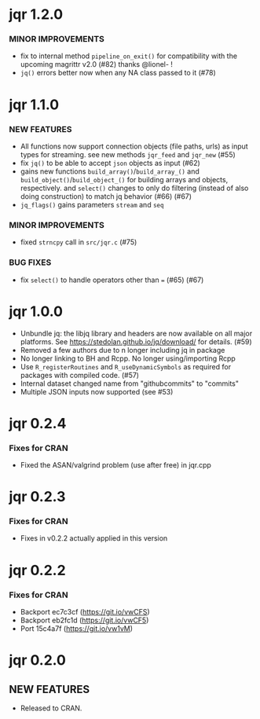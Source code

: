 jqr 1.2.0
=========

### MINOR IMPROVEMENTS

* fix to internal method `pipeline_on_exit()` for compatibility with the upcoming magrittr v2.0 (#82) thanks @lionel- !
* `jq()` errors better now when any NA class passed to it (#78)

jqr 1.1.0
=========

### NEW FEATURES

* All functions now support connection objects (file paths, urls) as input types for streaming. see new methods `jqr_feed` and `jqr_new` (#55)
* fix `jq()` to be able to accept `json` objects as input (#62)
* gains new functions `build_array()`/`build_array_()` and `build_object()`/`build_object_()` for building arrays and objects, respectively. and `select()` changes to only do filtering (instead of also doing construction) to match jq behavior (#66) (#67)
* `jq_flags()` gains parameters `stream` and `seq`

### MINOR IMPROVEMENTS

* fixed `strncpy` call in `src/jqr.c` (#75)

### BUG FIXES

* fix `select()` to handle operators other than `=` (#65) (#67)

jqr 1.0.0
=========

* Unbundle jq: the libjq library and headers are now available on all major platforms.
  See https://stedolan.github.io/jq/download/ for details. (#59)
* Removed a few authors due to n longer including jq in package
* No longer linking to BH and Rcpp. No longer using/importing Rcpp
* Use `R_registerRoutines` and `R_useDynamicSymbols` as required for 
packages with compiled code. (#57)
* Internal dataset changed name from "githubcommits" to "commits"
* Multiple JSON inputs now supported (see #53)

jqr 0.2.4
=========

### Fixes for CRAN

* Fixed the ASAN/valgrind problem (use after free) in jqr.cpp

jqr 0.2.3
=========

### Fixes for CRAN

* Fixes in v0.2.2 actually applied in this version

jqr 0.2.2
=========

### Fixes for CRAN

* Backport ec7c3cf (https://git.io/vwCFS)
* Backport eb2fc1d (https://git.io/vwCF5)
* Port 15c4a7f (https://git.io/vw1vM)

jqr 0.2.0
=========

## NEW FEATURES

* Released to CRAN.
